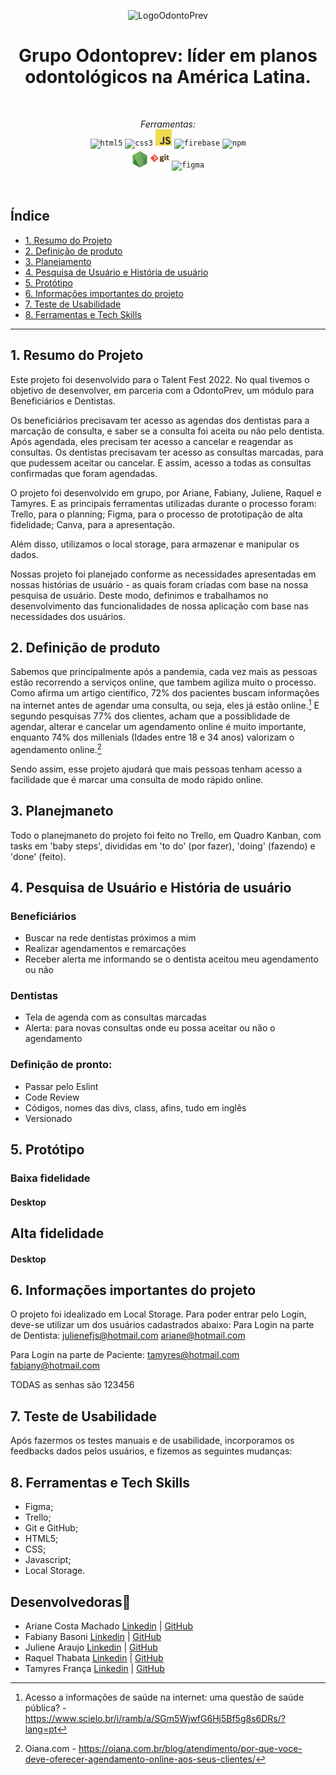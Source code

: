 <div align="center">

![LogoOdontoPrev](https://user-images.githubusercontent.com/109089136/204630124-56b537ee-4587-42f2-9cf0-5597a9821a68.png)



   
# Grupo Odontoprev: líder em planos odontológicos na América Latina.
<br>
<p align="center"><em>Ferramentas:</em><br> 
<code><img alt="html5" height="23" src="https://camo.githubusercontent.com/0c3a16a22ae058cfe38a06dc9ea16404cf006409262f547c9ccfa3ec8b30f71e/68747470733a2f2f696d672e736869656c64732e696f2f62616467652f2d48544d4c352d4533344632363f7374796c653d666c61742d737175617265266c6f676f3d68746d6c35266c6f676f436f6c6f723d7768697465"></code>
<code><img alt="css3" height="23" src="https://camo.githubusercontent.com/2435c2a64789b8a71c701a1a593b4a6e6869789bfb0626e515dc2a6b6dffa6c5/68747470733a2f2f696d672e736869656c64732e696f2f62616467652f2d435353332d3135373242363f7374796c653d666c61742d737175617265266c6f676f3d63737333"></code>
<code><img alt="javascript" height="26" src="https://raw.githubusercontent.com/github/explore/80688e429a7d4ef2fca1e82350fe8e3517d3494d/topics/javascript/javascript.png"></code>
<code><img alt="firebase" height="30" src="https://cdn-images-1.medium.com/max/1200/1*ti5CnGh_T4Kqy5aCTLJRcg.png"></code>
<code><img alt="npm" src="https://img.shields.io/badge/-NPM-CB3837?style=flat-square&logo=npm&logoColor=white"></code>
  <br>
<code><img alt="nodejs" height="26" src="https://raw.githubusercontent.com/github/explore/80688e429a7d4ef2fca1e82350fe8e3517d3494d/topics/nodejs/nodejs.png"></code>
<code><img alt="git" height="30" src="https://raw.githubusercontent.com/github/explore/80688e429a7d4ef2fca1e82350fe8e3517d3494d/topics/git/git.png"></code>
<code><img alt="figma" height="25" src="https://upload.wikimedia.org/wikipedia/commons/3/33/Figma-logo.svg"></code></p>
<br>
</div>

## Índice

* [1. Resumo do Projeto](#1-Resumo-do-Projeto)
* [2. Definição de produto](#2-Definição-do-produto)
* [3. Planejamento](#3-Planejamento)
* [4. Pesquisa de Usuário e História de usuário](#4-Pesquisa-de-Usuário-e-História-de-usuário)
* [5. Protótipo](#5-Protótipo)
* [6. Informações importantes do projeto](#6-Informações-importantes-do-projeto)
* [7. Teste de Usabilidade](#7-Teste-de-Usabilidade)
* [8. Ferramentas e Tech Skills](#8-Ferramentas-e-Tech-Skills)

***

## 1. Resumo do Projeto

Este projeto foi desenvolvido para o Talent Fest 2022. No qual tivemos o objetivo de desenvolver, em parceria com a OdontoPrev, um módulo para Beneficiários e Dentistas.

Os beneficiários precisavam ter acesso as agendas dos dentistas para a marcação de consulta, e saber se a consulta foi aceita ou não pelo dentista. Após agendada, eles precisam ter acesso a cancelar e reagendar as consultas.
Os dentistas precisavam ter acesso as consultas marcadas, para que pudessem aceitar ou cancelar. E assim, acesso a todas as consultas confirmadas que foram agendadas.

O projeto foi desenvolvido em grupo, por Ariane, Fabiany, Juliene, Raquel e Tamyres. E as principais ferramentas utilizadas durante o processo foram: Trello, para o planning; Figma, para o processo de prototipação de alta fidelidade; Canva, para a apresentação.

Além disso, utilizamos o local storage, para armazenar e manipular os dados.

Nossas projeto foi planejado conforme as necessidades apresentadas em nossas histórias de usuário - as quais foram criadas com base na nossa pesquisa de usuário. Deste modo, definimos e trabalhamos no desenvolvimento das funcionalidades de nossa aplicação com base nas necessidades dos usuários.


## 2. Definição de produto

Sabemos que principalmente após a pandemia, cada vez mais as pessoas estão recorrendo a serviços online, que tambem agiliza muito o processo.
Como afirma um artigo científico, 72% dos pacientes buscam informações na internet antes de agendar uma consulta, ou seja, eles já estão online.[^1] E segundo pesquisas 77% dos clientes, acham que a possiblidade de agendar, alterar e cancelar um agendamento online é muito importante, enquanto 74% dos millenials (Idades entre 18 e 34 anos) valorizam o agendamento online.[^2]

Sendo assim, esse projeto ajudará que mais pessoas tenham acesso a facilidade que é marcar uma consulta de modo rápido online.


## 3. Planejmaneto

Todo o planejmaneto do projeto foi feito no Trello, em Quadro Kanban, com tasks em 'baby steps', divididas em 'to do' (por fazer), 'doing' (fazendo) e 'done' (feito).


## 4. Pesquisa de Usuário e História de usuário

### Beneficiários
- Buscar na rede dentistas próximos a mim
- Realizar agendamentos e remarcações
- Receber alerta me informando se o dentista aceitou meu agendamento ou não

### Dentistas
- Tela de agenda com as consultas marcadas
- Alerta: para novas consultas onde eu possa aceitar ou não o agendamento

### **Definição de pronto:** 
- Passar pelo Eslint
- Code Review
- Códigos, nomes das divs, class, afins, tudo em inglês
- Versionado

## 5. Protótipo

### Baixa fidelidade


#### Desktop



## Alta fidelidade

#### Desktop


## 6. Informações importantes do projeto

O projeto foi idealizado em Local Storage. Para poder entrar pelo Login, deve-se utilizar um dos usuários cadastrados abaixo:
Para Login na parte de Dentista:
julienefjs@hotmail.com
ariane@hotmail.com

Para Login na parte de Paciente:
tamyres@hotmail.com
fabiany@hotmail.com

TODAS as senhas são 123456


## 7. Teste de Usabilidade

Após fazermos os testes manuais e de usabilidade, incorporamos os feedbacks dados pelos usuários, e fizemos as seguintes mudanças:


## 8. Ferramentas e Tech Skills

- Figma;
- Trello;
- Git e GitHub;
- HTML5;
- CSS;
- Javascript;
- Local Storage.


## Desenvolvedoras👩
* Ariane Costa Machado [Linkedin](https://www.linkedin.com/in/arianecmachado/) | [GitHub](https://github.com/ArianeCMachado)
* Fabiany Basoni [Linkedin](https://www.linkedin.com/in/fabianybasoni/) | [GitHub](https://github.com/fbasoni)
* Juliene Araujo [Linkedin](https://www.linkedin.com/in/juliene-araujo/) | [GitHub](https://github.com/Juliene-Araujo)
* Raquel Thabata [Linkedin](https://www.linkedin.com/in/raquel-thabata/) | [GitHub](https://github.com/raquelthabata)
* Tamyres França [Linkedin](https://www.linkedin.com/in/tamyres-fran%C3%A7a-34ab93186/) | [GitHub](https://github.com/Tamyresfmelo)

[^1]: Acesso a informações de saúde na internet: uma questão de saúde pública? - https://www.scielo.br/j/ramb/a/SGm5WjwfG6Hj5Bf5g8s6DRs/?lang=pt
[^2]: Oiana.com - https://oiana.com.br/blog/atendimento/por-que-voce-deve-oferecer-agendamento-online-aos-seus-clientes/
